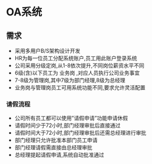 # OA系统  

## 需求  

- 采用多用户B/S架构设计开发  
- HR为每一位员工分配系统账户,员工用此账户登录系统  
- 公司采用分级定岗,从1-8依次提升,不同岗位薪资水平不同 
- 6级(含)以下员工为 业务岗 ,对应人员执行公司业务事宜  
- 7-8级为管理岗,其中7级为部门经理,8级为总经理  
- 业务岗与管理岗员工可用系统功能不同,要求允许灵活配置  

### 请假流程  

- 公司所有员工都可以使用”请假申请”功能申请休假  
- 请假时间少于72小时,部门经理审批后直接通过  
- 请假时间大于72小时,部门经理审批后还需总经理进行审批  
- 部门经理只允许批准本部门员工申请  
- 部门经理请假需直接由总经理审批  
- 总经理提起请假申请,系统自动批准通过  
